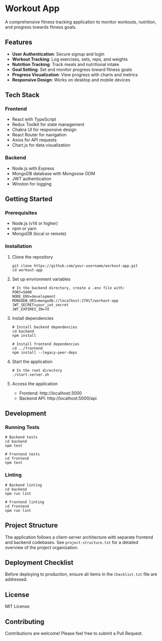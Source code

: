 # Workout App

A comprehensive fitness tracking application to monitor workouts, nutrition, and progress towards fitness goals.

## Features

- **User Authentication**: Secure signup and login
- **Workout Tracking**: Log exercises, sets, reps, and weights
- **Nutrition Tracking**: Track meals and nutritional intake
- **Goal Setting**: Set and monitor progress toward fitness goals
- **Progress Visualization**: View progress with charts and metrics
- **Responsive Design**: Works on desktop and mobile devices

## Tech Stack

### Frontend
- React with TypeScript
- Redux Toolkit for state management
- Chakra UI for responsive design
- React Router for navigation
- Axios for API requests
- Chart.js for data visualization

### Backend
- Node.js with Express
- MongoDB database with Mongoose ODM
- JWT authentication
- Winston for logging

## Getting Started

### Prerequisites

- Node.js (v14 or higher)
- npm or yarn
- MongoDB (local or remote)

### Installation

1. Clone the repository
   ```
   git clone https://github.com/your-username/workout-app.git
   cd workout-app
   ```

2. Set up environment variables
   ```
   # In the backend directory, create a .env file with:
   PORT=5000
   NODE_ENV=development
   MONGODB_URI=mongodb://localhost:27017/workout-app
   JWT_SECRET=your_jwt_secret
   JWT_EXPIRES_IN=7d
   ```

3. Install dependencies
   ```
   # Install backend dependencies
   cd backend
   npm install

   # Install frontend dependencies
   cd ../frontend
   npm install --legacy-peer-deps
   ```

4. Start the application
   ```
   # In the root directory
   ./start-server.sh
   ```

5. Access the application
   - Frontend: http://localhost:3000
   - Backend API: http://localhost:5000/api

## Development

### Running Tests
```
# Backend tests
cd backend
npm test

# Frontend tests
cd frontend
npm test
```

### Linting
```
# Backend linting
cd backend
npm run lint

# Frontend linting
cd frontend
npm run lint
```

## Project Structure

The application follows a client-server architecture with separate frontend and backend codebases. See `project-structure.txt` for a detailed overview of the project organization.

## Deployment Checklist

Before deploying to production, ensure all items in the `Checklist.txt` file are addressed.

## License

MIT License

## Contributing

Contributions are welcome! Please feel free to submit a Pull Request.